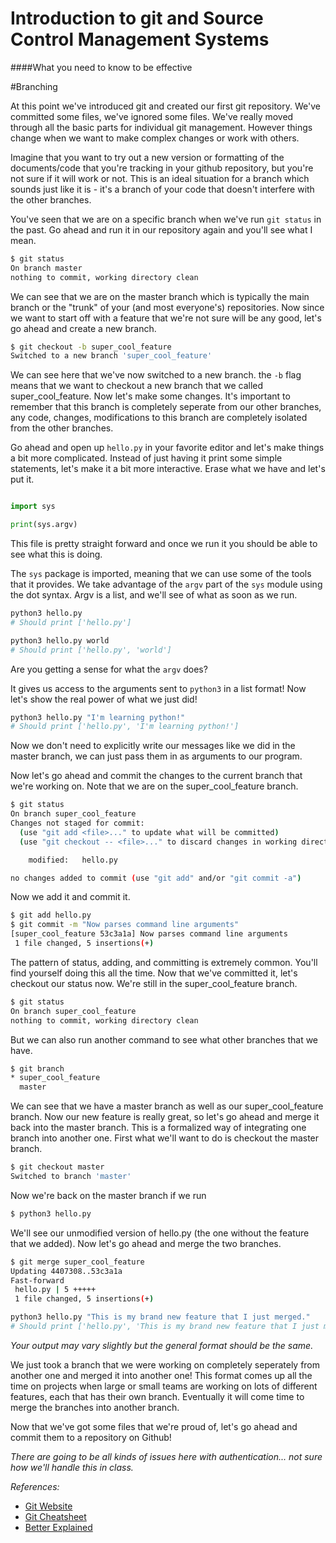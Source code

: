 Introduction to git and Source Control Management Systems
===

####What you need to know to be effective


#Branching

At this point we've introduced git and created our first git repository. We've committed some files, we've ignored some files. We've really moved through all the basic parts for individual git management. However things change when we want to make complex changes or work with others.

Imagine that you want to try out a new version or formatting of the documents/code that you're tracking in your github repository, but you're not sure if it will work or not. This is an ideal situation for a branch which sounds just like it is - it's a branch of your code that doesn't interfere with the other branches.

You've seen that we are on a specific branch when we've run `git status` in the past. Go ahead and run it in our repository again and you'll see what I mean.

```sh
$ git status
On branch master
nothing to commit, working directory clean
```

We can see that we are on the master branch which is typically the main branch or the "trunk" of your (and most everyone's) repositories. Now since we want to start off with a feature that we're not sure will be any good, let's go ahead and create a new branch.

```sh
$ git checkout -b super_cool_feature
Switched to a new branch 'super_cool_feature'
```

We can see here that we've now switched to a new branch. the `-b` flag means that we want to checkout a new branch that we called super_cool_feature. Now let's make some changes. It's important to remember that this branch is completely seperate from our other branches, any code, changes, modifications to this branch are completely isolated from the other branches. 

Go ahead and open up `hello.py` in your favorite editor and let's make things a bit more complicated. Instead of just having it print some simple statements, let's make it a bit more interactive. Erase what we have and let's put it.

```py

import sys

print(sys.argv)
```

This file is pretty straight forward and once we run it you should be able to see what this is doing.

The `sys` package is imported, meaning that we can use some of the tools that it provides. We take advantage of the `argv` part of the `sys` module using the dot syntax. Argv is a list, and we'll see of what as soon as we run.

```py
python3 hello.py
# Should print ['hello.py']
```

```py
python3 hello.py world
# Should print ['hello.py', 'world']
```

Are you getting a sense for what the `argv` does? 

It gives us access to the arguments sent to `python3` in a list format! Now let's show the real power of what we just did!

```sh
python3 hello.py "I'm learning python!"
# Should print ['hello.py', 'I'm learning python!']
```

Now we don't need to explicitly write our messages like we did in the master branch, we can just pass them in as arguments to our program.

Now let's go ahead and commit the changes to the current branch that we're working on. Note that we are on the super_cool_feature branch.

```sh
$ git status
On branch super_cool_feature
Changes not staged for commit:
  (use "git add <file>..." to update what will be committed)
  (use "git checkout -- <file>..." to discard changes in working directory)

	modified:   hello.py

no changes added to commit (use "git add" and/or "git commit -a")
```

Now we add it and commit it.

```sh
$ git add hello.py                                                                
$ git commit -m "Now parses command line arguments"                                                     
[super_cool_feature 53c3a1a] Now parses command line arguments
 1 file changed, 5 insertions(+)
```

The pattern of status, adding, and committing is extremely common. You'll find yourself doing this all the time. Now that we've committed it, let's checkout our status now. We're still in the super_cool_feature branch.

```sh
$ git status                                                                              
On branch super_cool_feature
nothing to commit, working directory clean
```

But we can also run another command to see what other branches that we have.

```sh
$ git branch                                                                              
* super_cool_feature
  master
```

We can see that we have a master branch as well as our super_cool_feature branch. Now our new feature is really great, so let's go ahead and merge it back into the master branch. This is a formalized way of integrating one branch into another one. First what we'll want to do is checkout the master branch.

```sh
$ git checkout master
Switched to branch 'master'
```

Now we're back on the master branch if we run

```sh
$ python3 hello.py
```

We'll see our unmodified version of hello.py (the one without the feature that we added). Now let's go ahead and merge the two branches.



```sh
$ git merge super_cool_feature                                                                        
Updating 4407308..53c3a1a
Fast-forward
 hello.py | 5 +++++
 1 file changed, 5 insertions(+)
```

```sh
python3 hello.py "This is my brand new feature that I just merged."
# Should print ['hello.py', 'This is my brand new feature that I just merged.']
```

*Your output may vary slightly but the general format should be the same.*

We just took a branch that we were working on completely seperately from another one and merged it into another one! This format comes up all the time on projects when large or small teams are working on lots of different features, each that has their own branch. Eventually it will come time to merge the branches into another branch.

Now that we've got some files that we're proud of, let's go ahead and commit them to a repository on Github!

*There are going to be all kinds of issues here with authentication... not sure how we'll handle this in class.*

*References:*

- [Git Website](http://git-scm.com/)
- [Git Cheatsheet](http://jonas.nitro.dk/git/quick-reference.html)
- [Better Explained](http://betterexplained.com/articles/a-visual-guide-to-version-control/)